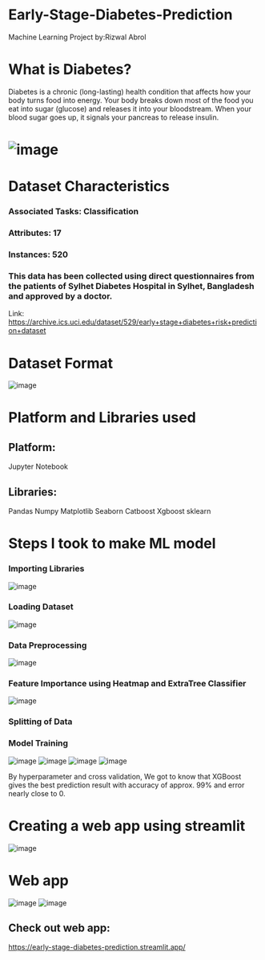 # Early-Stage-Diabetes-Prediction
Machine Learning Project
by:Rizwal Abrol
# What is Diabetes?
Diabetes is a chronic (long-lasting) health condition that affects how your body turns food into energy. Your body breaks down most of the food you eat into sugar (glucose) and releases it into your bloodstream. When your blood sugar goes up, it signals your pancreas to release insulin.
# ![image](https://github.com/Rizwal/Early-Stage-Diabetes-Prediction/assets/87907843/2c4e9512-aba0-4cfd-b2d2-90b6c7b6693a)
# Dataset Characteristics
### Associated Tasks: Classification
### Attributes: 17
### Instances: 520
### This data has been collected using direct questionnaires from the patients of Sylhet Diabetes Hospital in Sylhet, Bangladesh and approved by a doctor.
Link: https://archive.ics.uci.edu/dataset/529/early+stage+diabetes+risk+prediction+dataset
# Dataset Format
![image](https://github.com/Rizwal/Early-Stage-Diabetes-Prediction/assets/87907843/d6d94f45-8ab1-4bed-b14d-db2b86fe284c)
# Platform and Libraries used 
## Platform: 
Jupyter Notebook
## Libraries:
Pandas 
Numpy
Matplotlib
Seaborn
Catboost
Xgboost
sklearn
# Steps I took to make ML model 
### Importing Libraries
![image](https://github.com/Rizwal/Early-Stage-Diabetes-Prediction/assets/87907843/f27fda4f-4bfa-4ef7-9950-0ee3f2e37422)
### Loading Dataset
![image](https://github.com/Rizwal/Early-Stage-Diabetes-Prediction/assets/87907843/2aea76f4-b943-4c09-9fe2-3134a6330dc2)
### Data Preprocessing
![image](https://github.com/Rizwal/Early-Stage-Diabetes-Prediction/assets/87907843/0582470a-a43f-488f-87c1-0776ae3c23f3)
### Feature Importance using Heatmap and ExtraTree Classifier
![image](https://github.com/Rizwal/Early-Stage-Diabetes-Prediction/assets/87907843/fb4d7643-5195-4877-82de-f3131af65075)
### Splitting of Data
### Model Training
![image](https://github.com/Rizwal/Early-Stage-Diabetes-Prediction/assets/87907843/67301f59-fe78-4eca-86cc-b8fb26e49ad4)
![image](https://github.com/Rizwal/Early-Stage-Diabetes-Prediction/assets/87907843/b4c9ca72-7f1f-4c30-996e-9d3000b6434a)
![image](https://github.com/Rizwal/Early-Stage-Diabetes-Prediction/assets/87907843/45400b20-df11-490f-9964-73be71c8d536)
![image](https://github.com/Rizwal/Early-Stage-Diabetes-Prediction/assets/87907843/9c3eba2e-8ea6-4f63-a404-c05d227e550a)

By hyperparameter and cross validation, We got to know that XGBoost gives the best prediction result with accuracy of approx. 99% and error nearly close to 0.
# Creating a web app using streamlit
![image](https://github.com/Rizwal/Early-Stage-Diabetes-Prediction/assets/87907843/c3c09d57-4f92-4e79-809d-fe805483fe84)
# Web app
![image](https://github.com/Rizwal/Early-Stage-Diabetes-Prediction/assets/87907843/14b776d6-4060-43ef-bb08-bd2dbdc8d92c)
![image](https://github.com/Rizwal/Early-Stage-Diabetes-Prediction/assets/87907843/ab3fdf3a-c008-4400-9556-ce44c9573e48)
## Check out web app:
https://early-stage-diabetes-prediction.streamlit.app/













